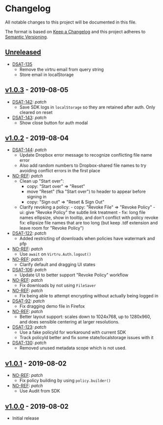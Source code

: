 # Changelog

All notable changes to this project will be documented in this file.

The format is based on [Keep a Changelog](http://keepachangelog.com/en/1.0.0/)
and this project adheres to [Semantic Versioning](http://semver.org/spec/v2.0.0.html).

## [Unreleased](https://github.com/virtru/protect-and-track/compare/master...HEAD)

- [DSAT-135](https://github.com/virtru/protect-and-track/pull/113)
  - Remove the virtru email from query string
  - Store email in localStorage

## [v1.0.3](https://github.com/virtru/protect-and-track/compare/v1.0.2...v1.0.3) - 2019-08-05

- [DSAT-142](https://github.com/virtru/protect-and-track/pull/109): _patch_
  - Save SDK logs in `localStorage` so they are retained after auth. Only cleared on reset
- [DSAT-143](https://github.com/virtru/protect-and-track/pull/110): _patch_
  - Show close button for auth modal

## [v1.0.2](https://github.com/virtru/protect-and-track/compare/v1.0.1...v1.0.2) - 2019-08-04

- [DSAT-144](https://github.com/virtru/protect-and-track/pull/104): _patch_
  - Update Dropbox error message to recognize conflicting file name error
  - Also add random numbers to Dropbox-shared file names to try avoiding conflict errors in the first place
- [NO-REF](https://github.com/virtru/protect-and-track/pull/94): _patch_
  - Clean up "Start over":
    - copy: "Start over" => "Reset"
    - move "Reset" (fka "Start over") to header to appear before signing in
    - copy: "Sign out" => "Reset & Sign Out"
  - Clarify revoking a policy: - copy: "Revoke File" => "Revoke Policy" - ui: give "Revoke Policy" the subtle link treatment - fix: long file names ellipsize, show in tooltip, and don't conflict with policy revoke
    fix: ellipsize file names that are too long (but keep .tdf extension and leave room for "Revoke Policy")
- [DSAT-122](https://github.com/virtru/protect-and-track/pull/85): _patch_
  - Added restricting of downloads when policies have watermark and pfp
- [NO-REF](https://github.com/virtru/protect-and-track/pull/105): _patch_
  - Use `await` on `Virtru.Auth.logout()`
- [NO-REF](https://github.com/virtru/protect-and-track/pull/86): _patch_
  - Clarify default and dragging UI states
- [DSAT-106](https://github.com/virtru/protect-and-track/pull/78): _patch_
  - Update UI to better support "Revoke Policy" workflow
- [NO-REF](https://github.com/virtru/protect-and-track/pull/81): _patch_
  - Fix downloads by not using `FileSaver`
- [NO-REF](https://github.com/virtru/protect-and-track/pull/80): _patch_
  - Fix being able to attempt encrypting without actually being logged in
- [DSAT-92](https://github.com/virtru/protect-and-track/pull/88): _patch_
  - Fix dragging demo file in Firefox
- [NO-REF](https://github.com/virtru/protect-and-track/pull/79): _patch_
  - Better layout support: scales down to 1024x768, up to 1280x960, and does sensible centering at larger resolutions.
- [DSAT-123](https://github.com/virtru/protect-and-track/pull/91): _patch_
  - Use a fake policyId for workaround with current SDK
  - Track policyId better and fix some state/localstorage issues with it
- [DSAT-130](https://github.com/virtru/protect-and-track/pull/99): _patch_
  - Removed unused metadata scope which is not used.

## [v1.0.1](https://github.com/virtru/protect-and-track/compare/v1.0.0...v1.0.1) - 2019-08-02

- [NO-REF](https://github.com/virtru/protect-and-track/pull/77): _patch_
  - Fix policy building by using `policy.builder()`
- [NO-REF](https://github.com/virtru/protect-and-track/pull/75): _patch_
  - Use Audit from SDK

## [v1.0.0](https://github.com/virtru/protect-and-track/compare/v0.1.2...v1.0.0) - 2019-08-02

- Initial release
